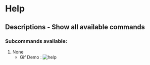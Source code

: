 # Help 
## Descriptions - Show all available commands
### Subcommands available:
1. None
    - Gif Demo :
![help](https://i.imgur.com/d6Klosw.gif)
